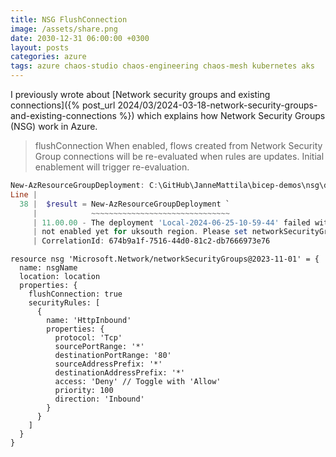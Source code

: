 ```yaml
---
title: NSG FlushConnection
image: /assets/share.png
date: 2030-12-31 06:00:00 +0300
layout: posts
categories: azure
tags: azure chaos-studio chaos-engineering chaos-mesh kubernetes aks
---
```


I previously wrote about
[Network security groups and existing connections]({% post_url 2024/03/2024-03-18-network-security-groups-and-existing-connections %})
which explains how Network Security Groups (NSG) work in Azure.


<!--
- NSG Flush Connection
  - https://learn.microsoft.com/en-us/powershell/module/az.network/new-aznetworksecuritygroup?view=azps-12.0.0
  - https://learn.microsoft.com/en-us/azure/templates/microsoft.network/networksecuritygroups?pivots=deployment-language-bicep
  - https://learn.microsoft.com/en-us/dotnet/api/microsoft.azure.management.network.models.networksecuritygroup.flushconnection?view=azure-dotnet
-->

> flushConnection
> When enabled, flows created from Network Security Group connections will be re-evaluated when rules are updates.
> Initial enablement will trigger re-evaluation.

```powershell
New-AzResourceGroupDeployment: C:\GitHub\JanneMattila\bicep-demos\nsg\deploy.ps1:38:11
Line |
  38 |  $result = New-AzResourceGroupDeployment `
     |            ~~~~~~~~~~~~~~~~~~~~~~~~~~~~~~~
     | 11.00.00 - The deployment 'Local-2024-06-25-10-59-44' failed with error(s). Showing 1 out of 1 error(s). Status Message: Network Security Group Connection Flushing is 
     | not enabled yet for uksouth region. Please set networkSecurityGroup.FlushConnection property to false. (Code: FlushingNetworkSecurityGroupConnectionIsNotEnabled)      
     | CorrelationId: 674b9a1f-7516-44d0-81c2-db7666973e76
```

```bicep
resource nsg 'Microsoft.Network/networkSecurityGroups@2023-11-01' = {
  name: nsgName
  location: location
  properties: {
    flushConnection: true
    securityRules: [
      {
        name: 'HttpInbound'
        properties: {
          protocol: 'Tcp'
          sourcePortRange: '*'
          destinationPortRange: '80'
          sourceAddressPrefix: '*'
          destinationAddressPrefix: '*'
          access: 'Deny' // Toggle with 'Allow'
          priority: 100
          direction: 'Inbound'
        }
      }
    ]
  }
}
```

